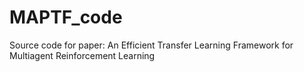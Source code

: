 # MAPTF_code
Source code for paper: An Efficient Transfer Learning Framework for Multiagent Reinforcement Learning
